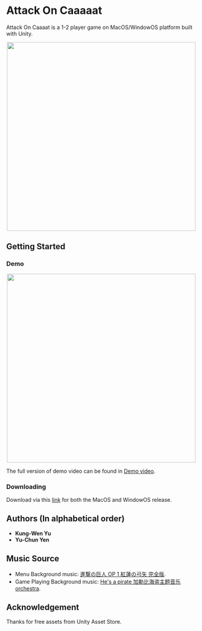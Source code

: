 # Attack On Caaaaat
Attack On Caaaat is a 1-2 player game on MacOS/WindowOS platform built with Unity.

<p align="center">
<img src="./images/intro.gif" width="500">
</p>

## Getting Started
### Demo
<p align="center">
<img src="./images/gameDemo.gif" width="500">
</p>

The full version of demo video can be found in [Demo video](https://www.youtube.com/watch?v=BL3HDIxt22I&feature=youtu.be).

### Downloading
Download via this [link](https://drive.google.com/file/d/1qlinQ97n3D2Ah1w_CJiWSfXXiV68Tvwv/view?usp=sharing) for both the MacOS and WindowOS release.

## Authors (In alphabetical order)
* **Kung-Wen Yu** 
* **Yu-Chun Yen** 

## Music Source
* Menu Background music: [進撃の巨人 OP 1 紅蓮の弓矢 完全版](https://www.youtube.com/watch?v=mdSXKdnLX9I).
* Game Playing Background music: [He's a pirate 加勒比海盗主题音乐 orchestra](https://www.youtube.com/watch?v=sy7qxqSyHHw).

## Acknowledgement
Thanks for free assets from Unity Asset Store.

